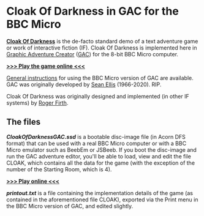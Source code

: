 # Cloak Of Darkness in GAC for the BBC Micro 
[**Cloak Of Darkness**](https://mipmip.org/IFrescue/rf/) is the de-facto standard demo of a text adventure game or work of interactive fiction (IF). Cloak Of Darkness is implemented here in [Graphic Adventure Creator](https://en.wikipedia.org/wiki/Graphic_Adventure_Creator) ([GAC](https://stardot.org.uk/forums/viewtopic.php?p=181239#p181239)) for the 8-bit BBC Micro computer. 

[**>>> Play the game online <<<**](http://bbcmicro.co.uk//jsbeeb/play.php?autoboot&disc=https://raw.githubusercontent.com/ahope1/Beeb-GAC-CloakOfDarkness/main/CloakOfDarknessGAC.ssd)

[General instructions](https://stardot.org.uk/forums/viewtopic.php?p=181239#p181239) for using the BBC Micro version of GAC are available. GAC was originally developed by [Sean Ellis](https://www.skeptic.org.uk/2020/11/sean-ellis-1966-2020/) (1966-2020). RIP. 

Cloak Of Darkness was originally designed and implemented (in other IF systems) by [Roger Firth](https://www.ifwiki.org/Roger_Firth).


## The files

***CloakOfDarknessGAC.ssd*** is a bootable disc-image file (in Acorn DFS format) that can be used with a real BBC Micro computer or with a BBC Micro emulator such as BeebEm or JSBeeb. If you boot the disc-image and run the GAC adventure editor, you'll be able to load, view and edit the file CLOAK, which contains all the data for the game (with the exception of the number of the Starting Room, which is 4).

[**>>> Play online <<<**](http://bbcmicro.co.uk//jsbeeb/play.php?autoboot&disc=https://raw.githubusercontent.com/ahope1/Beeb-GAC-CloakOfDarkness/main/CloakOfDarknessGAC.ssd)

***printout.txt*** is a file containing the implementation details of the game (as contained in the aforementioned file CLOAK), exported via the Print menu in the BBC Micro version of GAC, and edited slightly. 
